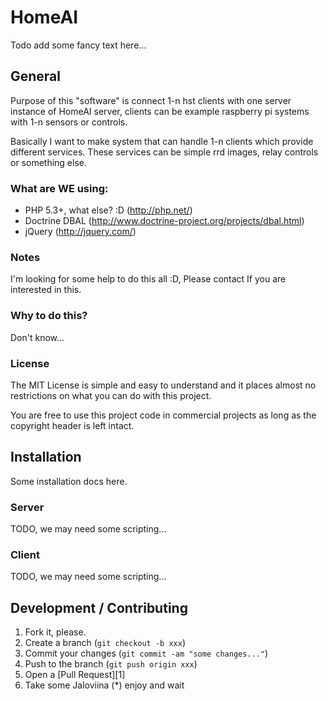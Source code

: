 HomeAI
======
Todo add some fancy text here...

General
-------
Purpose of this "software" is connect 1-n hst clients with one server instance of HomeAI server,
clients can be example raspberry pi systems with 1-n sensors or controls.

Basically I want to make system that can handle 1-n clients which provide different services.
These services can be simple rrd images, relay controls or something else.

### What are WE using:
- PHP 5.3+, what else? :D (http://php.net/)
- Doctrine DBAL (http://www.doctrine-project.org/projects/dbal.html)
- jQuery (http://jquery.com/)

### Notes
I'm looking for some help to do this all :D, Please contact If you are interested in this.

### Why to do this?
Don't know...

### License
The MIT License is simple and easy to understand and it places almost no restrictions on what you can do with this project.

You are free to use this project code in commercial projects as long as the copyright header is left intact.

Installation
---------------
Some installation docs here.
### Server
TODO, we may need some scripting...

### Client
TODO, we may need some scripting...

Development / Contributing
--------------------------

1. Fork it, please.
2. Create a branch (`git checkout -b xxx`)
3. Commit your changes (`git commit -am "some changes..."`)
4. Push to the branch (`git push origin xxx`)
5. Open a [Pull Request][1]
6. Take some Jaloviina (*) enjoy and wait
